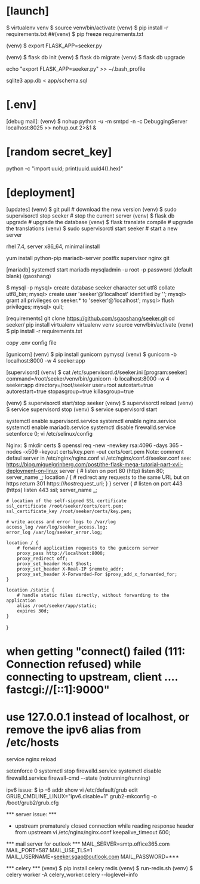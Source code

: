 # [launch]
$ virtualenv venv
$ source venv/bin/activate
(venv) $ pip install -r requirements.txt ##(venv) $ pip freeze requirements.txt

(venv) $ export FLASK_APP=seeker.py

(venv) $ flask db init
(venv) $ flask db migrate
(venv) $ flask db upgrade

echo "export FLASK_APP=seeker.py" >> ~/.bash_profile

sqlite3 app.db < app/schema.sql

# [.env]
[debug mail]:
(venv) $ nohup python -u -m smtpd -n -c DebuggingServer localhost:8025 >> nohup.out 2>&1 &

# [random secret_key]
python -c "import uuid; print(uuid.uuid4().hex)"

# [deployment]
[updates]
(venv) $ git pull                              # download the new version
(venv) $ sudo supervisorctl stop seeker        # stop the current server
(venv) $ flask db upgrade                      # upgrade the database
(venv) $ flask translate compile               # upgrade the translations
(venv) $ sudo supervisorctl start seeker       # start a new server

rhel 7.4, server x86_64, minimal install

yum install python-pip mariadb-server postfix supervisor nginx git

[mariadb]
systemctl start mariadb
mysqladmin -u root -p password (default blank) (gaoshang)

$ mysql -p
mysql> create database seeker character set utf8 collate utf8_bin;
mysql> create user 'seeker'@'localhost' identified by '****<db-password>****';
mysql> grant all privileges on seeker.* to 'seeker'@'localhost';
mysql> flush privileges;
mysql> quit;

[requirements]
git clone https://github.com/sgaoshang/seeker.git
cd seeker/
pip install virtualenv
virtualenv venv
source venv/bin/activate
(venv) $ pip install -r requirements.txt

copy .env config file

[gunicorn]
(venv) $ pip install gunicorn pymysql
(venv) $ gunicorn -b localhost:8000 -w 4 seeker:app

[supervisord]
(venv) $ cat /etc/supervisord.d/seeker.ini
[program:seeker]
command=/root/seeker/venv/bin/gunicorn -b localhost:8000 -w 4 seeker:app
directory=/root/seeker
user=root
autostart=true
autorestart=true
stopasgroup=true
killasgroup=true

(venv) $ supervisorctl start/stop seeker
(venv) $ supervisorctl reload
(venv) $ service supervisord stop
(venv) $ service supervisord start

systemctl enable supervisord.service
systemctl enable nginx.service
systemctl enable mariadb.service
systemctl disable firewalld.service
setenforce 0; vi /etc/selinux/config

Nginx:
$ mkdir certs
$ openssl req -new -newkey rsa:4096 -days 365 -nodes -x509 -keyout certs/key.pem -out certs/cert.pem
Note: comment defaul server in /etc/nginx/nginx.conf
vi /etc/nginx/conf.d/seeker.conf see: https://blog.miguelgrinberg.com/post/the-flask-mega-tutorial-part-xvii-deployment-on-linux
server {
    # listen on port 80 (http)
    listen 80;
    server_name _;
    location / {
        # redirect any requests to the same URL but on https
        return 301 https://$host$request_uri;
    }
}
server {
    # listen on port 443 (https)
    listen 443 ssl;
    server_name _;

    # location of the self-signed SSL certificate
    ssl_certificate /root/seeker/certs/cert.pem;
    ssl_certificate_key /root/seeker/certs/key.pem;

    # write access and error logs to /var/log
    access_log /var/log/seeker_access.log;
    error_log /var/log/seeker_error.log;

    location / {
        # forward application requests to the gunicorn server
        proxy_pass http://localhost:8000;
        proxy_redirect off;
        proxy_set_header Host $host;
        proxy_set_header X-Real-IP $remote_addr;
        proxy_set_header X-Forwarded-For $proxy_add_x_forwarded_for;
    }

    location /static {
        # handle static files directly, without forwarding to the application
        alias /root/seeker/app/static;
        expires 30d;
    }
}
# when getting "connect() failed (111: Connection refused) while connecting to upstream, client .... fastcgi://[::1]:9000"
# use 127.0.0.1 instead of localhost, or remove the ipv6 alias from /etc/hosts

service nginx reload

setenforce 0
systemctl stop firewalld.service
systemctl disable firewalld.service
firewall-cmd --state (notrunning/running）

ipv6 issue:
$ ip -6 addr show
vi /etc/default/grub
edit GRUB_CMDLINE_LINUX="ipv6.disable=1"
grub2-mkconfig -o /boot/grub2/grub.cfg

*** server issue: ***
* upstream prematurely closed connection while reading response header from upstream
vi /etc/nginx/nginx.conf
  keepalive_timeout   600;

*** mail server for outlook ***
MAIL_SERVER=smtp.office365.com
MAIL_PORT=587
MAIL_USE_TLS=1
MAIL_USERNAME=seeker.sgao@outlook.com
MAIL_PASSWORD=***

*** celery ***
(venv) $ pip install celery redis
(venv) $ run-redis.sh
(venv) $ celery worker -A celery_worker.celery --loglevel=info